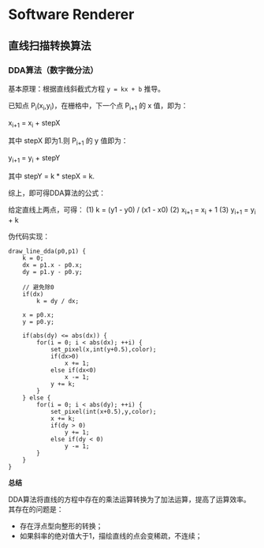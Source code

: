 # Software Renderer

## 直线扫描转换算法

### DDA算法（数字微分法）
基本原理：根据直线斜截式方程 `y = kx + b` 推导。

已知点 P<sub>i</sub>(x<sub>i</sub>,y<sub>i</sub>)，在栅格中，下一个点 P<sub>i+1</sub> 的 x 值，即为：

x<sub>i+1</sub> = x<sub>i</sub> + stepX

其中 stepX 即为1.则 P<sub>i+1</sub> 的 y 值即为：

y<sub>i+1</sub> = y<sub>i</sub> + stepY

其中 stepY = k * stepX = k.

综上，即可得DDA算法的公式：

给定直线上两点，可得：
(1) k = (y1 - y0) / (x1 - x0)
(2) x<sub>i+1</sub> = x<sub>i</sub> + 1
(3) y<sub>i+1</sub> = y<sub>i</sub> + k

伪代码实现：
```
draw_line_dda(p0,p1) {
    k = 0;
    dx = p1.x - p0.x;
    dy = p1.y - p0.y;

    // 避免除0
    if(dx)
        k = dy / dx;
    
    x = p0.x;
    y = p0.y;
    
    if(abs(dy) <= abs(dx)) {
        for(i = 0; i < abs(dx); ++i) {
            set_pixel(x,int(y+0.5),color);
            if(dx>0)
                x += 1;
            else if(dx<0)
                x -= 1;
            y += k;
        }
    } else {
        for(i = 0; i < abs(dy); ++i) {
            set_pixel(int(x+0.5),y,color);
            x += k;
            if(dy > 0)
                y += 1;
            else if(dy < 0)
                y -= 1;
        }
    }
}
```

**总结**

DDA算法将直线的方程中存在的乘法运算转换为了加法运算，提高了运算效率。
其存在的问题是：
- 存在浮点型向整形的转换；
- 如果斜率的绝对值大于1，描绘直线的点会变稀疏，不连续；
